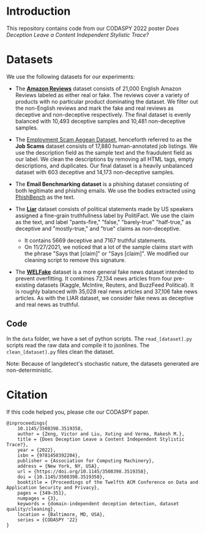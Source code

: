 # Introduction

This repository contains code from our CODASPY 2022 poster *Does Deception Leave a Content Independent Stylistic Trace?*

# Datasets

We use the following datasets for our experiments: 

* The **[Amazon Reviews](https://www.kaggle.com/lievgarcia/amazon-reviews)** dataset consists of 21,000 English Amazon Reviews labeled as either real or fake. The reviews cover a variety of products with no particular product dominating the dataset. We filter out the non-English reviews and mark the fake and real reviews as deceptive and non-deceptive respectively. The final dataset is evenly balanced with 10,493 deceptive samples and 10,481 non-deceptive samples. 

* The [Employment Scam Aegean Dataset](http://emscad.samos.aegean.gr/), henceforth referred to as the **Job Scams** dataset consists of 17,880 human-annotated job listings. We use the description field as the sample text and the fraudulent field as our label. We clean the descriptions by removing all HTML tags, empty descriptions, and duplicates. Our final dataset is a heavily unbalanced dataset with 603 deceptive and 14,173 non-deceptive samples.

* The **Email Benchmarking dataset** is a phishing dataset consisting of both legitimate and phishing emails. We use the bodies extracted using [PhishBench](https://github.com/ReDASers/PhishBench) as the text.

* The **[Liar](https://github.com/Tariq60/LIAR-PLUS)** dataset consists of political statements made by US speakers assigned a fine-grain truthfullness label by PolitiFact. We use the claim as the text, and label  "pants-fire," "false," "barely-true" "half-true," as deceptive and "mostly-true," and "true" claims as non-deceptive.
  * It contains 5669 deceptive and 7167 truthful statements. 
  * On 11/27/2021, we noticed that a lot of the sample claims start with the phrase "Says that [claim]" or "Says [claim]". We modified our cleaning script to remove this signature. 

* The **[WELFake](https://doi.org/10.5281/zenodo.4561253)** dataset is a more general fake news dataset intended to prevent overfitting. It combines 72,134 news articles from four pre-existing datasets (Kaggle, McIntire, Reuters, and BuzzFeed Political). It is roughly balanced with 35,028 real news articles and 37,106 fake news articles. As with the LIAR dataset, we consider fake news as deceptive and real news as truthful. 

## Code

In the `data` folder, we have a set of python scripts. The `read_[dataset].py` scripts read the raw data and compile it to jsonlines. The `clean_[dataset].py` files clean the dataset. 

Note: Because of langdetect's stochastic nature, the datasets generated are non-deterministic. 

# Citation

If this code helped you, please cite our CODASPY paper. 

```
@inproceedings{
    10.1145/3508398.3519358,
    author = {Zeng, Victor and Liu, Xuting and Verma, Rakesh M.},
    title = {Does Deception Leave a Content Independent Stylistic Trace?},
    year = {2022},
    isbn = {9781450392204},
    publisher = {Association for Computing Machinery},
    address = {New York, NY, USA},
    url = {https://doi.org/10.1145/3508398.3519358},
    doi = {10.1145/3508398.3519358},
    booktitle = {Proceedings of the Twelfth ACM Conference on Data and Application Security and Privacy},
    pages = {349–351},
    numpages = {3},
    keywords = {domain-independent deception detection, dataset quality/cleaning},
    location = {Baltimore, MD, USA},
    series = {CODASPY '22}
}
```
